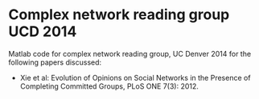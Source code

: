 Complex network reading group UCD 2014
======================================

Matlab code for complex network reading group, UC Denver 2014 for the following papers discussed:

  * Xie et al: Evolution of Opinions on Social Networks in the Presence of Completing Committed Groups, PLoS ONE 7(3): 2012.

